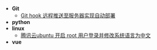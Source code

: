 * **Git**
  * [Git hook 远程推送至服务器实现自动部署](git/Git-hook.md)
* **python**
* **linux**
  * [腾讯云ubuntu 开启 root 用户登录并修改系统语言为中文 ](linux/ubuntu_root.md)
* **vue**
